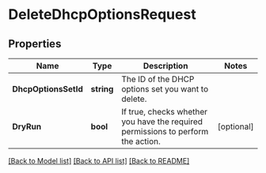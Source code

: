# DeleteDhcpOptionsRequest

## Properties

Name | Type | Description | Notes
------------ | ------------- | ------------- | -------------
**DhcpOptionsSetId** | **string** | The ID of the DHCP options set you want to delete. | 
**DryRun** | **bool** | If true, checks whether you have the required permissions to perform the action. | [optional] 

[[Back to Model list]](../README.md#documentation-for-models) [[Back to API list]](../README.md#documentation-for-api-endpoints) [[Back to README]](../README.md)



